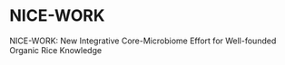 # NICE-WORK
NICE-WORK:  New Integrative Core-Microbiome Effort  for Well-founded Organic Rice Knowledge
